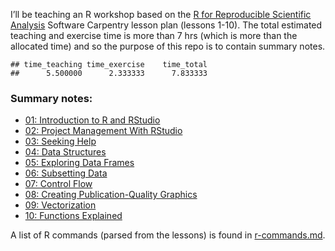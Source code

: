 








I’ll be teaching an R workshop based on the [R for Reproducible Scientific Analysis](http://swcarpentry.github.io/r-novice-gapminder/) Software Carpentry lesson plan (lessons 1-10). The total estimated teaching and exercise time is more than 7 hrs (which is more than the allocated time) and so the purpose of this repo is to contain summary notes.


```
## time_teaching time_exercise    time_total 
##      5.500000      2.333333      7.833333
```

### Summary notes:

- [01: Introduction to R and RStudio](summary_notes/01-rstudio-intro.md)
- [02: Project Management With RStudio](summary_notes/02-project-intro.md)
- [03: Seeking Help](summary_notes/03-seeking-help.md)
- [04: Data Structures](summary_notes/04-data-structures-part1.md)
- [05: Exploring Data Frames](summary_notes/05-data-structures-part2.md)
- [06: Subsetting Data](summary_notes/06-data-subsetting.md)
- [07: Control Flow](summary_notes/07-control-flow.md)
- [08: Creating Publication-Quality Graphics](summary_notes/08-plot-ggplot2.md)
- [09: Vectorization](summary_notes/09-vectorization.md)
- [10: Functions Explained](summary_notes/10-functions.md)

A list of R commands (parsed from the lessons) is found in [r-commands.md](r-commands.md).
